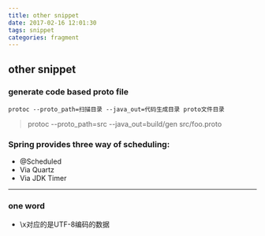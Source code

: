 ```yaml
---
title: other snippet
date: 2017-02-16 12:01:30
tags: snippet
categories: fragment
---
```


## other snippet

### generate code based proto file

`protoc --proto_path=扫描目录 --java_out=代码生成目录 proto文件目录`

> protoc --proto_path=src --java_out=build/gen src/foo.proto

### Spring provides three way of scheduling:

- @Scheduled
- Via Quartz
- Via JDK Timer

---

### one word

- \x对应的是UTF-8编码的数据